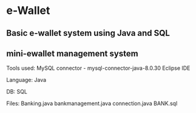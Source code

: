 # e-Wallet
Basic e-wallet system using Java and SQL
----------------------------------------------
mini-ewallet management system
----------------------------------------------
Tools used:
MySQL connector - mysql-connector-java-8.0.30
 Eclipse IDE

Language:
Java

DB:
SQL

Files:
Banking.java
bankmanagement.java
connection.java
BANK.sql


